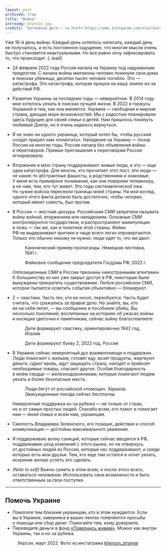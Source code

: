 ```yaml
---
layout: post
archived: true
title: "Война"
introimg: kharkiv.jpg
credits: "Заглавное фото — <a href='https://www.instagram.com/alexlourie.photo/'>Alex Lourie</a>. Харьков"
---
```


Уже 19-й день войны. Каждый день хотелось написать, каждый день не получалось, и есть постоянное ощущение, что многие мысли очень быстро становятся неактуальными. Но все равно хочу зафиксировать то, что происходит.
{:.lead}

<!-- more -->

- 24 февраля 2022 года Россия напала на Украину под надуманным предлогом. С начала войны миллионы человек покинули свои дома в поисках убежища, десятки тысяч человек погибло. Это — катастрофа. Это катастрофа, которая пришла на нашу землю из-за действий РФ.

- Развитие Украины за последние годы — невероятное. В 2014 году мне хотелось уехать в поисках лучшей жизни. В 2022 я горжусь Украиной и тем, как она меняется. Украина — свободная и мирная страна, дающая море возможностей. Мы с радостью планировали здесь будущее для своей семьи и детей. Нам пришлось покинуть любимый Днепр, но я очень надеюсь вернуться.

- Я не знаю ни одного украинца, который хотел бы, чтобы русский солдат пришел нам «помогать». Нападение на Украину — позор России на многие годы. Россия напала без объявления войны и переговоров. Прямые приглашения к переговорам Россия игнорировала.

- Вторжение в мою страну поддерживают живые люди, и это — еще одна катастрофа. Для многих, кто прочитает этот пост, эти люди — не какие-то абстрактные фашисты, а родственники и знакомые. У меня есть примерное понимание, как они поверили телевизору, а не нам, тем, кто тут живет. Это годы систематической лжи. Но чужие войска пересекли границы моей страны. На мой взгляд, одного этого факта должно быть достаточно, чтобы человек, который имеет совесть, был против. <!--Прошло почти три недели, произошли чудовищные события, но эти люди продолжают закрывать глаза на правду и поддерживать преступные действия России.-->

- В России — жесткая цензура. Российским СМИ запретили называть войну войной, вторжением или нападением. Основные СМИ контролируются государством, и распространяют манипуляции и ложь — так же, как и политики этой страны. Фейки РФ не выдерживают критики и чаще всего легко опровергаются. Только это обычно никому не нужно: люди едят то, что им дают.
  <div class="two-columns two-columns--wide">
    <figure class="two-columns__item">
      <img src="/i/blog/war/prop-1.png" alt="">
      <figcaption>Канонический пример пропаганды. Немецкая листовка, 1941 г.</figcaption>
    </figure>

    <figure class="two-columns__item">
      <img src="/i/blog/war/prop-2.png" alt="">
      <figcaption>Фейковое сообщение председателя Госдумы РФ, 2022 г.</figcaption>
    </figure>
  </div>

  Оппозиционные СМИ в России признаны «иностранными агентами». К большинству из них уже закрыт доступ в РФ, некоторые были вынуждены прекратить существование. Любое российское СМИ, которое пытается осветить события объективно — блокируют.

- Z = свастика. Часть тех, кто ее носит, переобуется. Часть будет считать, что сражались за правое дело. Но знайте, вы, кто ее на себя лепит, — вы сообщники и пособники убийц. Вы, несколько поколений, воспитанных на историях об ужасах войны и носящие цветочки к памятникам, сейчас войну благословляете.

  <div class="two-columns two-columns--wide">
    <figure class="two-columns__item">
      <img src="/i/blog/war/italy.jpg" alt="">
      <figcaption>Дети формируют свастику, ориентировочно 1942 год, Италия</figcaption>
    </figure>

    <figure class="two-columns__item">
      <img src="/i/blog/war/hospice.jpeg" alt="">
      <figcaption>Дети формируют букву Z, 2022 год, Россия</figcaption>
    </figure>
  </div>

- В Украине сейчас невероятный дух взаимопомощи и поддержки. Люди помогают с жильем, готовят еду, возят продукты, жертвуют деньги, сдают кровь, идут защищать страну, находят и привозят необходимые товары, спасают других. Особая благодарность в моем сердце — железнодорожникам, которые помогают людям уехать в более безопасные места.
  <figure>
    <img src="/i/blog/war/kh.jpg" alt="">
    <figcaption>Люди бегут от российской «помощи». Харьков. Эвакуационные поезда сейчас бесплатны</figcaption>
  </figure>

  Невероятная поддержка из-за рубежа — не только от стран, но и от самых простых людей. Спасибо всем, кто помог и помогает нам — моей семье и всем нам, украинцам.

- Смелость Владимира Зеленского, его позиция, действия и способ коммуникации — достойны максимального уважения.

- Я поддерживаю волну санкций, которые сейчас вводятся в РФ, поддерживаю уход компаний с этого рынка, но не отвернусь от достойных людей из России, которые нас поддерживают, и среди которых есть мои друзья. Тем, кто еще там остался и хочет уехать, искренне желаю успеть это сделать.


- *(Note to self)* Важно суметь в этом всем, и после этого всего, оставаться человеком. Использовать свои возможности и быть ответственным за свои поступки.

* * *

## Помочь Украине

- Помогите тем близким украинцам, кто в этом нуждается. Если вы в Украине, наверняка в ваших лентах появляются просьбы о помощи или сбор денег. Помогайте тем, кому доверяете.
- Переведите деньги в фонд [«Повернись живим»](https://www.comebackalive.in.ua/uk/donate). Можно как внутри Украины, так и из-за рубежа.

<!-- <figure>
  <img src="/i/blog/war/russian-warship-go-fuck-yourself.jpeg" alt="">
  <figcaption>Иллюстрация <a href="https://twitter.com/BorisGrohArt">@BorisGrohArt</a></figcaption>
</figure> -->

<figure>
  <img src="/i/blog/war/kherson.jpeg" alt="">
  <figcaption>Херсон, март 2022. Фото из инстаграма <a href="https://www.instagram.com/kherson_strange/">kherson_strange</a></figcaption>
</figure>

